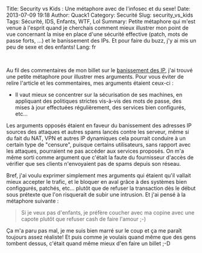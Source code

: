 Title: Security vs Kids : Une métaphore avec de l'infosec et du sexe!
Date: 2013-07-09 19:18
Author: Quack1
Category: Securité
Slug: security_vs_kids
Tags: Sécurité, IDS, Enfants, WTF, Lol
Summary: Petite métaphore qui m'est venue à l'esprit quand je cherchais comment mieux illustrer mon point de vue concernant la mise en place d'une sécurité effective (patch, mots de passe forts, ...) et le banissement des IPs. Et pour faire du buzz, j'y ai mis un peu de sexe et des enfants!
Lang: fr

&nbsp;

Au fil des commentaires de mon billet sur le [banissement des IP](|filename|/ban_ip_filtrage.md), j'ai trouvé une petite métaphore pour illustrer mes arguments. Pour vous éviter de relire l'article et les commentaires, mes arguments étaient ceux-ci :

- Il vaut mieux se concentrer sur la sécurisation de ses machines, en appliquant des politiques strictes vis-à-vis des mots de passe, des mises à jour effectuées régulièrement, des services bien configurés, etc...

Les arguments opposés étaient en faveur du banissement des adresses IP sources des attaques et autres spams lancés contre les serveur, même si du fait du NAT, VPN et autres IP dynamiques cela pourrait conduire à un certain type de "censure", puisque certains utilisateurs, sans rapport avec les attaques, pourraient ne pas accéder aux services proposés. On m'a même sorti comme argument que c'était la faute du fournisseur d'accès de vérifier que ses clients n'envoyaient pas de spams depuis son réseau.

Bref, j'ai voulu exprimer simplement mes arguments qui étaient qu'il vallait mieux accepter le trafic, et le bloquer en aval grâce à des systèmes bien configgurés, patchés, etc... plutôt que de refuser la transaction dès le début sous prétexte que l'on risquerait de subir une intrusion. Et j'ai pensé à la métaphore suivante : 

> Si je veux pas d'enfants, je préfère coucher avec ma copine avec une capote plutôt que refuser cash de faire l'amour ;-) 

Ça m'a paru pas mal, je me suis bien marré sur le coup et ça me paraît toujours assez réaliste! Et puis comme je voulais quand même que des gens tombent dessus, c'était quand même mieux d'en faire un billet ;-D